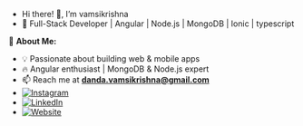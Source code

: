 - Hi there! 👋, I’m vamsikrishna
- 🚀 Full-Stack Developer | Angular | Node.js | MongoDB | Ionic | typescript

🌱 **About Me:**  
- 💡 Passionate about building web & mobile apps 
- 🔥 Angular enthusiast | MongoDB & Node.js expert  
- 📫 Reach me at **[danda.vamsikrishna@gmail.com](mailto:danda.vamsikrishna@gmail.com)**  
- [![Instagram](https://img.shields.io/badge/-Instagram-E4405F?style=flat&logo=instagram&logoColor=white)](https://instagram.com/vamsikrishna0973)
- [![LinkedIn](https://img.shields.io/badge/-LinkedIn-blue?style=flat&logo=linkedin)](https://www.linkedin.com/in/vamsikrishna-danda-36798274)
- [![Website](https://img.shields.io/badge/-My%20Website-ff69b4?style=flat&logo=google-chrome&logoColor=white)](https://vamsikrishna.vercel.app/)

<!---
vamsi973/vamsi973 is a ✨ special ✨ repository because its `README.md` (this file) appears on your GitHub profile.
You can click the Preview link to take a look at your changes.
--->
